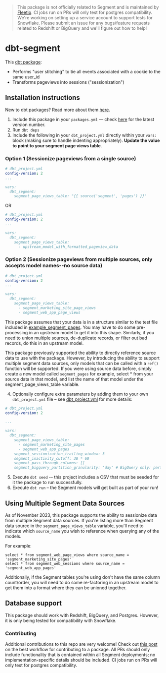 > This package is not officially related to Segment and is maintained by [Fleetio](https://fleetio.com). CI jobs run on PRs will only test for postgres compatibility. We're working on setting up a service account to support tests for Snowflake. Please submit an issue for any bugs/feature requests related to Redshift or BigQuery and we'll figure out how to help!

# dbt-segment
This [dbt package](https://docs.getdbt.com/docs/package-management):
* Performs "user stitching" to tie all events associated with a cookie to the same user_id
* Transforms pageviews into sessions ("sessionization")


## Installation instructions
New to dbt packages? Read more about them [here](https://docs.getdbt.com/docs/building-a-dbt-project/package-management/).
1. Include this package in your `packages.yml` — check [here](https://hub.getdbt.com/Fleetio/dbt_segment/latest) for the latest version number.
2. Run `dbt deps`
3. Include the following in your `dbt_project.yml` directly within your `vars:` block (making sure to handle indenting appropriately). **Update the value to point to your segment page views table**.

### Option 1 (Sessionize pageviews from a single source)
```YAML
# dbt_project.yml
config-version: 2
...

vars:
  dbt_segment:
    segment_page_views_table: "{{ source('segment', 'pages') }}"

```
OR
```YAML
# dbt_project.yml
config-version: 2
...

vars:
  dbt_segment:
    segment_page_views_table:
      - upstream_model_with_formatted_pageview_data

```
### Option 2 (Sessionize pageviews from multiple sources, only accepts model names--no source data)
```YAML
# dbt_project.yml
config-version: 2
...

vars:
  dbt_segment:
    segment_page_views_table:
      - segment_marketing_site_page_views
      - segment_web_app_page_views

```

This package assumes that your data is in a structure similar to the test
file included in [example_segment_pages](integration_tests/seeds/example_segment_pages.csv).
You may have to do some pre-processing in an upstream model to get it into this shape.
Similarly, if you need to union multiple sources, de-duplicate records, or filter
out bad records, do this in an upstream model.

This package previously supported the ability to directly reference source data to use with the package. However, by introducing 
the ability to support multiple segment data sources, only models that can be called with a `ref()` function will be supported. If you were using source data before, simply create a new model called `segment_pages` for example, select * from your source data in that model, and list the name of that model under the segment_page_views_table variable.

4. Optionally configure extra parameters by adding them to your own `dbt_project.yml` file – see [dbt_project.yml](dbt_project.yml)
for more details:

```YAML
# dbt_project.yml
config-version: 2

...

vars:
  dbt_segment:
    segment_page_views_table:
      - segment_marketing_site_pages
      - segment_web_app_pages
    segment_sessionization_trailing_window: 3
    segment_inactivity_cutoff: 30 * 60
    segment_pass_through_columns: []
    segment_bigquery_partition_granularity: 'day' # BigQuery only: partition granularity for `partition_by` config

```
5. Execute `dbt seed` -- this project includes a CSV that must be seeded for it
the package to run successfully.
6. Execute `dbt run` – the Segment models will get built as part of your run!

## Using Multiple Segment Data Sources
As of November 2023, this package supports the ability to sessionize data from multiple Segment data sources. If you're listing more than Segment data source in the `segment_page_views_table` variable, you'll need to indicate which `source_name` you wish to reference when querying any of the models.

For example:
```
select * from segment_web_page_views where source_name = 'segment_marketing_site_pages'
select * from segment_web_sessions where source_name = 'segment_web_app_pages'
```

Additionally, if the Segment tables you're using don't have the same column count/order, you will need to do some re-factoring in an upstream model to get them into a format where they can be unioned together.

## Database support
This package should work with Redshift, BigQuery, and Postgres. However, it is only being tested for compatibility with Snowflake.

### Contributing
Additional contributions to this repo are very welcome! Check out [this post](https://discourse.getdbt.com/t/contributing-to-a-dbt-package/657) on the best workflow for contributing to a package. All PRs should only include functionality that is contained within all Segment deployments; no implementation-specific details should be included. CI jobs run on PRs will only test for postgres compatibility. 
